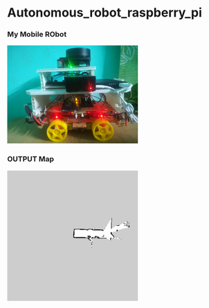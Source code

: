 # Autonomous_robot_raspberry_pi


### My Mobile RObot
<img src="https://github.com/MarzanShuvo/Autonomous_robot_raspberry_pi/blob/master/images/myrobot.jpg" width="60%" height="50%">

### OUTPUT Map
<img src="https://github.com/MarzanShuvo/Autonomous_robot_raspberry_pi/blob/master/images/custom.jpg" width="60%" height="50%">